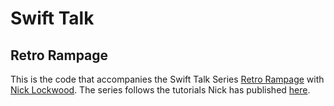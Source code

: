 # Swift Talk
## Retro Rampage

This is the code that accompanies the Swift Talk Series [Retro Rampage](https://talk.objc.io/collections/retro-rampage) with [Nick Lockwood](https://twitter.com/nicklockwood?lang=de). The series follows the tutorials Nick has published [here](https://github.com/nicklockwood/RetroRampage).
